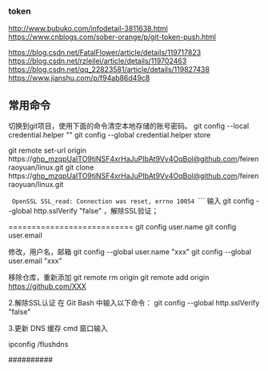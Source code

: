 ### token

http://www.bubuko.com/infodetail-3811638.html
https://www.cnblogs.com/sober-orange/p/git-token-push.html



https://blog.csdn.net/FatalFlower/article/details/119717823
https://blog.csdn.net/rzleilei/article/details/119702463
https://blog.csdn.net/qq_22823581/article/details/119827438
https://www.jianshu.com/p/f94ab86d49c8


## 常用命令
切换到git项目，使用下面的命令清空本地存储的账号密码。
git config --local credential.helper ""
git config --global credential.helper store



git remote set-url origin https://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@github.com/feirenraoyuan/linux.git
git clone https://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@github.com/feirenraoyuan/linux.git


<code> OpenSSL SSL_read: Connection was reset, errno 10054 </code>```
输入 git config --global http.sslVerify "false" ，解除SSL验证；


===========================
git config user.name
git config user.email

修改，用户名，邮箱
git config --global user.name "xxx"
git config --global user.email "xxx"

移除仓库，重新添加
git remote rm origin
git remote add origin https://github.com/XXX

2.解除SSL认证
在 Git Bash 中输入以下命令：
git config --global http.sslVerify "false"

3.更新 DNS 缓存
cmd 窗口输入

ipconfig /flushdns





##########



